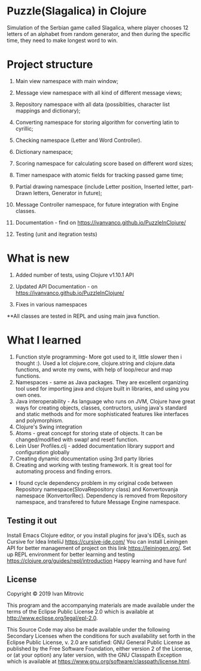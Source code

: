 #                                              Puzzle(Slagalica) in Clojure
Simulation of the Serbian game called Slagalica,
where player chooses 12 letters of an alphabet from random generator, and then
during the specific time, they need to make longest word to win.

# Project structure

1. Main view namespace with main window; 

2. Message view namespace with all kind of different message views;

3. Repository namespace with all data (possiblities, character list mappings and dictionary); 

4. Converting namespace for storing algorithm for converting latin to cyrillic;

5. Checking namespace (Letter and Word Controller). 

6. Dictionary namespace;

7. Scoring namespace for calculating score based on different word sizes;  

8. Timer namespace with atomic fields for tracking passed game time; 

9. Partial drawing namespace (include Letter position, Inserted letter, part-Drawn letters, Generator in future);

10. Message Controller namespace, for future integration with Engine classes.

11. Documentation - find on https://ivanvanco.github.io/PuzzleInClojure/

12. Testing (unit and itegration tests)


# What is new

 1. Added number of tests, using Clojure v1.10.1 API

 2. Updated API Documentation - on https://ivanvanco.github.io/PuzzleInClojure/
 
 4. Fixes in various namespaces



**All classes are tested in REPL and using main java function.

# What I learned

1. Function style programming- More got used to it, little slower then i thought :). Used a lot clojure.core, clojure.string and clojure.data functions, and
   wrote my owns, with help of loop/recur and map functions.
2. Namespaces - same as Java packages. They are excellent organizing tool used for importing java and clojure built in libraries, and using you own ones.
3. Java interoperability - As language who runs on JVM, Clojure have great ways for creating objects, classes, contructors, using java's standard 
   and static methods and for more sophisticated features like interfaces and polymorphism.
4. Clojure's Swing integration
5. Atoms - great concept for storing state of objects. It can be changed/modified with swap! and reset! function.
6. Lein User Profiles.clj - added documentation library support and configuration globally
7. Creating dynamic documentation using 3rd party libries
8. Creating and working with testing framework. It is great tool for automating process and finding errors. 

* I found cycle dependency problem in my original code between Repository namespace(SlovaRepository class) and Konvertovanja namespace (KonvertorRec). 
  Dependency is removed from Repository namespace, and transfered to future Message Engine namespace.


## Testing it out
Install Emacs Clojure editor, or you install plugins for java's IDEs, such as Cursive for Idea InteliiJ https://cursive-ide.com/
You can install Leiningen API for better management of project on this link https://leiningen.org/.
Set up REPL environment for better learning and testing  https://clojure.org/guides/repl/introduction
Happy learning and have fun!

## License

Copyright © 2019 Ivan Mitrovic

This program and the accompanying materials are made available under the
terms of the Eclipse Public License 2.0 which is available at
http://www.eclipse.org/legal/epl-2.0.

This Source Code may also be made available under the following Secondary
Licenses when the conditions for such availability set forth in the Eclipse
Public License, v. 2.0 are satisfied: GNU General Public License as published by
the Free Software Foundation, either version 2 of the License, or (at your
option) any later version, with the GNU Classpath Exception which is available
at https://www.gnu.org/software/classpath/license.html.
